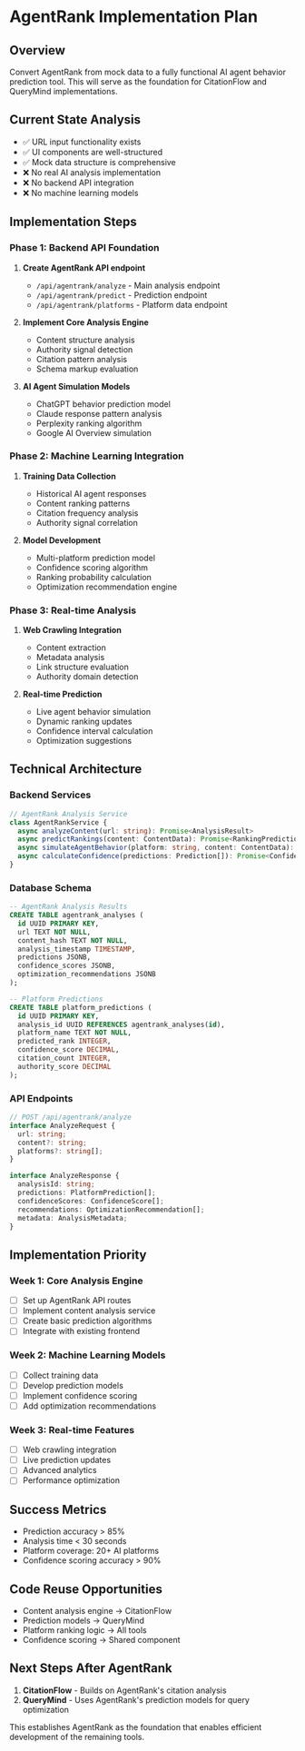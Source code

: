 # AgentRank Implementation Plan

## Overview
Convert AgentRank from mock data to a fully functional AI agent behavior prediction tool. This will serve as the foundation for CitationFlow and QueryMind implementations.

## Current State Analysis
- ✅ URL input functionality exists
- ✅ UI components are well-structured
- ✅ Mock data structure is comprehensive
- ❌ No real AI analysis implementation
- ❌ No backend API integration
- ❌ No machine learning models

## Implementation Steps

### Phase 1: Backend API Foundation
1. **Create AgentRank API endpoint**
   - `/api/agentrank/analyze` - Main analysis endpoint
   - `/api/agentrank/predict` - Prediction endpoint
   - `/api/agentrank/platforms` - Platform data endpoint

2. **Implement Core Analysis Engine**
   - Content structure analysis
   - Authority signal detection
   - Citation pattern analysis
   - Schema markup evaluation

3. **AI Agent Simulation Models**
   - ChatGPT behavior prediction model
   - Claude response pattern analysis
   - Perplexity ranking algorithm
   - Google AI Overview simulation

### Phase 2: Machine Learning Integration
1. **Training Data Collection**
   - Historical AI agent responses
   - Content ranking patterns
   - Citation frequency analysis
   - Authority signal correlation

2. **Model Development**
   - Multi-platform prediction model
   - Confidence scoring algorithm
   - Ranking probability calculation
   - Optimization recommendation engine

### Phase 3: Real-time Analysis
1. **Web Crawling Integration**
   - Content extraction
   - Metadata analysis
   - Link structure evaluation
   - Authority domain detection

2. **Real-time Prediction**
   - Live agent behavior simulation
   - Dynamic ranking updates
   - Confidence interval calculation
   - Optimization suggestions

## Technical Architecture

### Backend Services
```typescript
// AgentRank Analysis Service
class AgentRankService {
  async analyzeContent(url: string): Promise<AnalysisResult>
  async predictRankings(content: ContentData): Promise<RankingPrediction[]>
  async simulateAgentBehavior(platform: string, content: ContentData): Promise<AgentResponse>
  async calculateConfidence(predictions: Prediction[]): Promise<ConfidenceScore>
}
```

### Database Schema
```sql
-- AgentRank Analysis Results
CREATE TABLE agentrank_analyses (
  id UUID PRIMARY KEY,
  url TEXT NOT NULL,
  content_hash TEXT NOT NULL,
  analysis_timestamp TIMESTAMP,
  predictions JSONB,
  confidence_scores JSONB,
  optimization_recommendations JSONB
);

-- Platform Predictions
CREATE TABLE platform_predictions (
  id UUID PRIMARY KEY,
  analysis_id UUID REFERENCES agentrank_analyses(id),
  platform_name TEXT NOT NULL,
  predicted_rank INTEGER,
  confidence_score DECIMAL,
  citation_count INTEGER,
  authority_score DECIMAL
);
```

### API Endpoints
```typescript
// POST /api/agentrank/analyze
interface AnalyzeRequest {
  url: string;
  content?: string;
  platforms?: string[];
}

interface AnalyzeResponse {
  analysisId: string;
  predictions: PlatformPrediction[];
  confidenceScores: ConfidenceScore[];
  recommendations: OptimizationRecommendation[];
  metadata: AnalysisMetadata;
}
```

## Implementation Priority

### Week 1: Core Analysis Engine
- [ ] Set up AgentRank API routes
- [ ] Implement content analysis service
- [ ] Create basic prediction algorithms
- [ ] Integrate with existing frontend

### Week 2: Machine Learning Models
- [ ] Collect training data
- [ ] Develop prediction models
- [ ] Implement confidence scoring
- [ ] Add optimization recommendations

### Week 3: Real-time Features
- [ ] Web crawling integration
- [ ] Live prediction updates
- [ ] Advanced analytics
- [ ] Performance optimization

## Success Metrics
- Prediction accuracy > 85%
- Analysis time < 30 seconds
- Platform coverage: 20+ AI platforms
- Confidence scoring accuracy > 90%

## Code Reuse Opportunities
- Content analysis engine → CitationFlow
- Prediction models → QueryMind
- Platform ranking logic → All tools
- Confidence scoring → Shared component

## Next Steps After AgentRank
1. **CitationFlow** - Builds on AgentRank's citation analysis
2. **QueryMind** - Uses AgentRank's prediction models for query optimization

This establishes AgentRank as the foundation that enables efficient development of the remaining tools. 